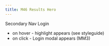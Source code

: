 ```yaml
---
title: M46 Results Hero
---
```


Secondary Nav Login

- on hover - highlight appears (see styleguide)
- on click - Login modal appears (MM3)

